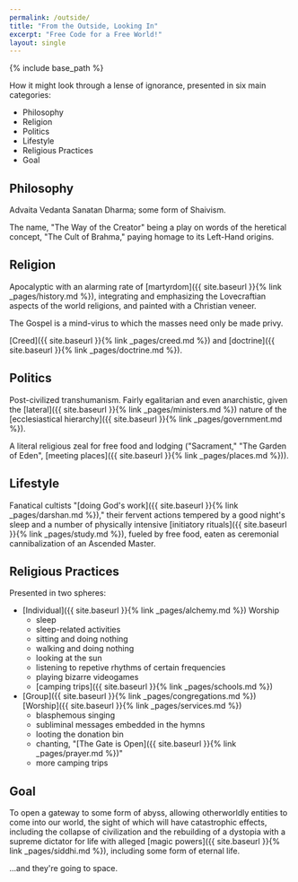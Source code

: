 ```yaml
---
permalink: /outside/
title: "From the Outside, Looking In"
excerpt: "Free Code for a Free World!"
layout: single
---
```


{% include base_path %}

How it might look through a lense of ignorance,
presented in six main categories:
- Philosophy
- Religion
- Politics
- Lifestyle
- Religious Practices
- Goal

## Philosophy
Advaita Vedanta Sanatan Dharma; some form of Shaivism.

The name, "The Way of the Creator" being a play on words
of the heretical concept, "The Cult of Brahma,"
paying homage to its Left-Hand origins.

## Religion
Apocalyptic with an alarming rate of [martyrdom]({{ site.baseurl }}{% link _pages/history.md %}),
integrating and emphasizing the Lovecraftian aspects
of the world religions,
and painted with a Christian veneer.

The Gospel is a mind-virus to which the masses need only be made privy.

[Creed]({{ site.baseurl }}{% link _pages/creed.md %}) and [doctrine]({{ site.baseurl }}{% link _pages/doctrine.md %}).

## Politics
Post-civilized transhumanism.
Fairly egalitarian and even anarchistic,
given the [lateral]({{ site.baseurl }}{% link _pages/ministers.md %}) nature
of the [ecclesiastical hierarchy]({{ site.baseurl }}{% link _pages/government.md %}).

A literal religious zeal for free food and lodging
("Sacrament," "The Garden of Eden",
[meeting places]({{ site.baseurl }}{% link _pages/places.md %})).

## Lifestyle
Fanatical cultists "[doing God's work]({{ site.baseurl }}{% link _pages/darshan.md %}),"
their fervent actions tempered by a good night's sleep
and a number of physically intensive [initiatory rituals]({{ site.baseurl }}{% link _pages/study.md %}),
fueled by free food,
eaten as ceremonial cannibalization of an Ascended Master.

## Religious Practices
Presented in two spheres:
- [Individual]({{ site.baseurl }}{% link _pages/alchemy.md %}) Worship
  + sleep
  + sleep-related activities
  + sitting and doing nothing
  + walking and doing nothing
  + looking at the sun
  + listening to repetive rhythms of certain frequencies
  + playing bizarre videogames
  + [camping trips]({{ site.baseurl }}{% link _pages/schools.md %})
- [Group]({{ site.baseurl }}{% link _pages/congregations.md %}) [Worship]({{ site.baseurl }}{% link _pages/services.md %})
  + blasphemous singing
  + subliminal messages embedded in the hymns
  + looting the donation bin
  + chanting, "[The Gate is Open]({{ site.baseurl }}{% link _pages/prayer.md %})"
  + more camping trips

## Goal
To open a gateway to some form of abyss,
allowing otherworldly entities to come into our world,
the sight of which will have catastrophic effects,
including the collapse of civilization
and the rebuilding of a dystopia
with a supreme dictator for life
with alleged [magic powers]({{ site.baseurl }}{% link _pages/siddhi.md %}),
including some form of eternal life.

...and they're going to space.

